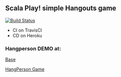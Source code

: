 ## Scala Play! simple Hangouts game

[![Build Status](https://travis-ci.org/Raffaello/scala-play-demo.svg?branch=master)](https://travis-ci.org/Raffaello/scala-play-demo)

- CI on TravisCI
- CD on Heroku

### Hangperson DEMO at:

[Base](https://lit-spire-71369.herokuapp.com/)

[HangPerson Game](https://lit-spire-71369.herokuapp.com//hangperson)
